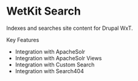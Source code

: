 WetKit Search
=============
Indexes and searches site content for Drupal WxT.

Key Features
* Integration with ApacheSolr
* Integration with ApacheSolr Views
* Integration with Custom Search
* Integration with Search404

